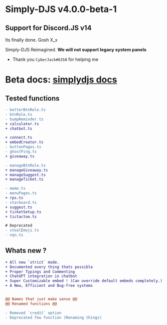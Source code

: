 # Simply-DJS v4.0.0-beta-1

## Support for Discord.JS v14

Its finally done. Gosh X_x

Simply-DJS Reimagined.
**We will not support legacy system panels**

- Thank you `CyberJack#6350` for helping me

# Beta docs: [simplydjs docs](https://simplyd.pages.dev)

## Tested functions

```diff
- betterBtnRole.ts
- btnRole.ts
- bumpReminder.ts
+ calculator.ts
+ chatbot.ts

+ connect.ts
+ embedCreator.ts
- buttonPages.ts
- ghostPing.ts
+ giveaway.ts

- manageBtnRole.ts
+ manageGiveaway.ts
+ manageSuggest.ts
+ manageTicket.ts

- meme.ts
- menuPages.ts
+ rps.ts
- starboard.ts
+ suggest.ts
+ ticketSetup.ts
+ tictactoe.ts

# Deprecated
- stealEmoji.ts
- nqn.ts
```

## Whats new ?

```diff
+ All new `strict` mode.
+ Documented every thing thats possible
+ Proper Typings and Commenting
+ ChatGPT integration in chatbot
+ Super Customizable embed ! (Can override default embeds completely.)
+ A New, Efficient and Bug-free systems


@@ Names that just make sense @@
@@ Renamed functions @@

- Removed `credit` option
- Deprecated few function (Renaming things)
```
